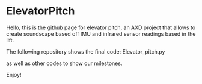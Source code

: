 # ElevatorPitch

Hello, this is the github page for elevator pitch, an AXD project that allows 
to create soundscape based off IMU and infrared sensor readings based in the lift.

The following repository shows the final code: Elevator_pitch.py

as well as other codes to show our milestones.


Enjoy!
